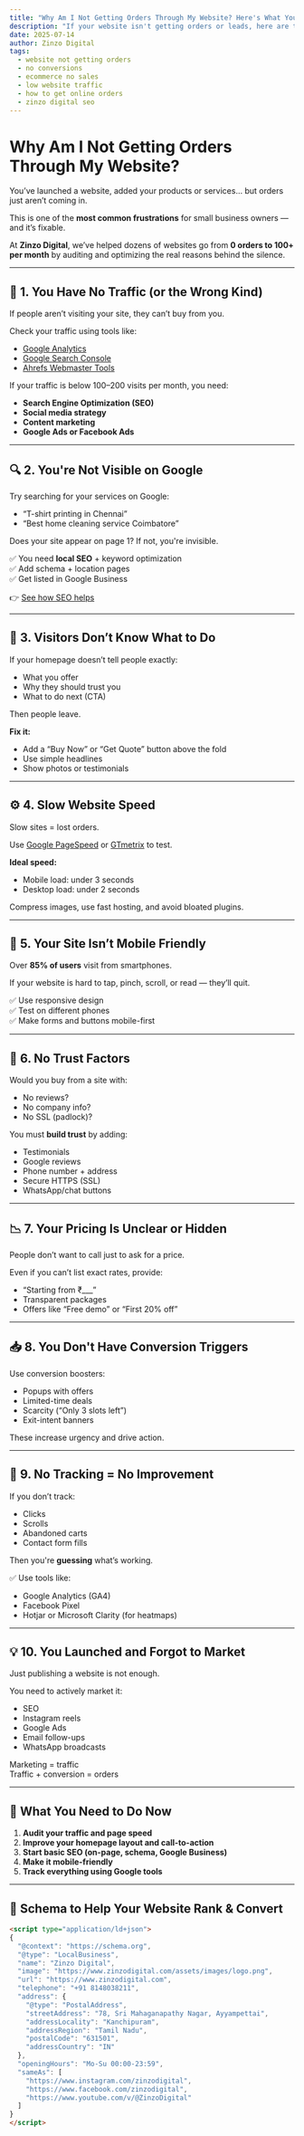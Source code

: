 ```yaml
---
title: "Why Am I Not Getting Orders Through My Website? Here's What You Need to Fix"
description: "If your website isn't getting orders or leads, here are the top 10 reasons why — and how to fix them fast. From SEO to conversion rate optimization."
date: 2025-07-14
author: Zinzo Digital
tags:
  - website not getting orders
  - no conversions
  - ecommerce no sales
  - low website traffic
  - how to get online orders
  - zinzo digital seo
---
```


# Why Am I Not Getting Orders Through My Website?

You’ve launched a website, added your products or services… but orders just aren’t coming in.

This is one of the **most common frustrations** for small business owners — and it’s fixable.

At **Zinzo Digital**, we’ve helped dozens of websites go from **0 orders to 100+ per month** by auditing and optimizing the real reasons behind the silence.

---

## 🧠 1. You Have No Traffic (or the Wrong Kind)

If people aren’t visiting your site, they can’t buy from you.

Check your traffic using tools like:

- [Google Analytics](https://analytics.google.com)
- [Google Search Console](https://search.google.com/search-console/)
- [Ahrefs Webmaster Tools](https://ahrefs.com/webmaster-tools)

If your traffic is below 100–200 visits per month, you need:

- **Search Engine Optimization (SEO)**
- **Social media strategy**
- **Content marketing**
- **Google Ads or Facebook Ads**

---

## 🔍 2. You're Not Visible on Google

Try searching for your services on Google:

- “T-shirt printing in Chennai”
- “Best home cleaning service Coimbatore”

Does your site appear on page 1? If not, you're invisible.

✅ You need **local SEO** + keyword optimization  
✅ Add schema + location pages  
✅ Get listed in Google Business

👉 [See how SEO helps](https://www.zinzodigital.com/seo-services-anna-nagar.html)

---

## 🧭 3. Visitors Don’t Know What to Do

If your homepage doesn’t tell people exactly:

- What you offer
- Why they should trust you
- What to do next (CTA)

Then people leave.

**Fix it:**
- Add a “Buy Now” or “Get Quote” button above the fold
- Use simple headlines
- Show photos or testimonials

---

## ⚙️ 4. Slow Website Speed

Slow sites = lost orders.

Use [Google PageSpeed](https://pagespeed.web.dev) or [GTmetrix](https://gtmetrix.com) to test.

**Ideal speed:**  
- Mobile load: under 3 seconds  
- Desktop load: under 2 seconds

Compress images, use fast hosting, and avoid bloated plugins.

---

## 📱 5. Your Site Isn’t Mobile Friendly

Over **85% of users** visit from smartphones.

If your website is hard to tap, pinch, scroll, or read — they’ll quit.

✅ Use responsive design  
✅ Test on different phones  
✅ Make forms and buttons mobile-first

---

## 🔐 6. No Trust Factors

Would you buy from a site with:

- No reviews?
- No company info?
- No SSL (padlock)?

You must **build trust** by adding:

- Testimonials
- Google reviews
- Phone number + address
- Secure HTTPS (SSL)
- WhatsApp/chat buttons

---

## 📉 7. Your Pricing Is Unclear or Hidden

People don’t want to call just to ask for a price.

Even if you can’t list exact rates, provide:

- “Starting from ₹___”
- Transparent packages
- Offers like “Free demo” or “First 20% off”

---

## 📥 8. You Don't Have Conversion Triggers

Use conversion boosters:

- Popups with offers  
- Limited-time deals  
- Scarcity (“Only 3 slots left”)  
- Exit-intent banners

These increase urgency and drive action.

---

## 🧪 9. No Tracking = No Improvement

If you don’t track:

- Clicks
- Scrolls
- Abandoned carts
- Contact form fills

Then you're **guessing** what’s working.

✅ Use tools like:
- Google Analytics (GA4)
- Facebook Pixel
- Hotjar or Microsoft Clarity (for heatmaps)

---

## 💡 10. You Launched and Forgot to Market

Just publishing a website is not enough.

You need to actively market it:

- SEO
- Instagram reels
- Google Ads
- Email follow-ups
- WhatsApp broadcasts

Marketing = traffic  
Traffic + conversion = orders

---

## 👣 What You Need to Do Now

1. **Audit your traffic and page speed**
2. **Improve your homepage layout and call-to-action**
3. **Start basic SEO (on-page, schema, Google Business)**
4. **Make it mobile-friendly**
5. **Track everything using Google tools**

---

## 🧩 Schema to Help Your Website Rank & Convert

```html
<script type="application/ld+json">
{
  "@context": "https://schema.org",
  "@type": "LocalBusiness",
  "name": "Zinzo Digital",
  "image": "https://www.zinzodigital.com/assets/images/logo.png",
  "url": "https://www.zinzodigital.com",
  "telephone": "+91 8148038211",
  "address": {
    "@type": "PostalAddress",
    "streetAddress": "78, Sri Mahaganapathy Nagar, Ayyampettai",
    "addressLocality": "Kanchipuram",
    "addressRegion": "Tamil Nadu",
    "postalCode": "631501",
    "addressCountry": "IN"
  },
  "openingHours": "Mo-Su 00:00-23:59",
  "sameAs": [
    "https://www.instagram.com/zinzodigital",
    "https://www.facebook.com/zinzodigital",
    "https://www.youtube.com/v/@ZinzoDigital"
  ]
}
</script>
